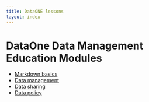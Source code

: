 ```yaml
---
title: DataONE lessons
layout: index
---
```


# DataOne Data Management Education Modules

- [Markdown basics][00]
- [Data management][01]
- [Data sharing][02]
- [Data policy][10]

[00]: lessons/00_markdown/
[01]: lessons/01_management/
[02]: lessons/02_datasharing/
[10]: lessons/10_policy/
